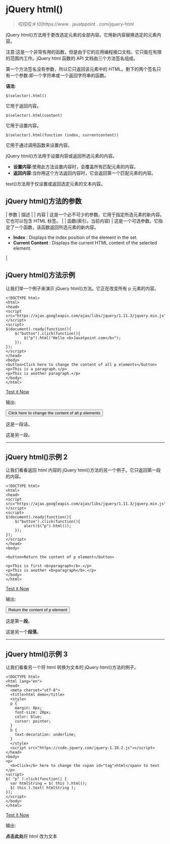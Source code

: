 # jQuery html()

> 哎哎哎:# t0]https://www . javatppoint . com/jquery-html

jQuery html()方法用于更改选定元素的全部内容。它用新内容替换选定的元素内容。

注意:这是一个非常有用的函数，但是由于它的应用编程接口文档，它只能在有限的范围内工作。jQuery html 函数的 API 文档由三个方法签名组成。

第一个方法签名没有参数，所以它只返回该元素中的 HTML。剩下的两个签名只有一个参数:即一个字符串或一个返回字符串的函数。

**语法**:

```
$(selector).html()

```

它用于返回内容。

```
$(selector).html(content)

```

它用于设置内容。

```
$(selector).html(function (index, currentcontent))

```

它用于通过调用函数来设置内容。

jQuery html()方法用于设置内容或返回所选元素的内容。

*   **设置内容**:使用此方法设置内容时，会覆盖所有匹配元素的内容。
*   **返回内容**:当你用这个方法返回内容时，它会返回第一个匹配元素的内容。

text()方法用于仅设置或返回选定元素的文本内容。

## jQuery html()方法的参数

| 参数 | 描述 |
| 内容 | 这是一个必不可少的参数。它用于指定所选元素的新内容。它也可以包含 HTML 标签。 |
| 函数(索引，当前内容) | 这是一个可选参数。它指定了一个函数，该函数返回所选元素的新内容。

*   **Index** : Displays the index position of the element in the set.
*   **Current Content** : Displays the current HTML content of the selected element.

 |

## jQuery html()方法示例

让我们举一个例子来演示 jQuery html()方法。它正在改变所有 p 元素的内容。

```
<!DOCTYPE html>
<html>
<head>
<script src="https://ajax.googleapis.com/ajax/libs/jquery/1.11.3/jquery.min.js"></script>
<script>
$(document).ready(function(){
    $("button").click(function(){
        $("p").html("Hello <b>Javatpoint.com</b>");
    });
});
</script>
</head>
<body>
<button>Click here to change the content of all p elements</button>
<p>This is a paragraph.</p>
<p>This is another paragraph.</p>
</body>
</html>

```

[Test it Now](https://www.javatpoint.com/oprweb/test.jsp?filename=jqueryhtml1)

输出:

<button class="b1">Click here to change the content of all p elements</button>

这是一段话。

这是另一段。

* * *

## jQuery html()示例 2

让我们看看返回 html 内容的 jQuery html()方法的另一个例子。它只返回第一段的内容。

```
<!DOCTYPE html>
<html>
<head>
<script src="https://ajax.googleapis.com/ajax/libs/jquery/1.11.3/jquery.min.js"></script>
<script>
$(document).ready(function(){
    $("button").click(function(){
        alert($("p").html());
    });
});
</script>
</head>
<body>

<button>Return the content of p element</button>

<p>This is first <b>paragraph</b>.</p>
<p>This is another <b>paragraph</b>.</p>
</body>
</html>

```

[Test it Now](https://www.javatpoint.com/oprweb/test.jsp?filename=jqueryhtml2)

输出:

<button class="b2">Return the content of p element</button>

这是第一**段**。

这是另一个**段落**。

* * *

## jQuery html()示例 3

让我们看看另一个将 html 转换为文本的 jQuery html()方法的例子。

```
<!DOCTYPE html>
<html lang="en">
<head>
  <meta charset="utf-8">
  <title>html demo</title>
  <style>
  p {
    margin: 8px;
    font-size: 20px;
    color: blue;
    cursor: pointer;
  }
  b {
    text-decoration: underline;
  }
  </style>
  <script src="https://code.jquery.com/jquery-1.10.2.js"></script>
</head>
<body>
<p>
  <b>Click</b> here to change the <span id="tag">html</span> to text
</p>
<script>
$( "p" ).click(function() {
  var htmlString = $( this ).html();
  $( this ).text( htmlString );
});
</script>
</body>
</html>

```

[Test it Now](https://www.javatpoint.com/oprweb/test.jsp?filename=jqueryhtml3)

输出:

**点击此处**将 html 改为文本